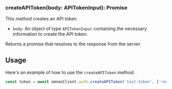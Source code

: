 ### createAPIToken(body: APITokenInput): Promise<any>

This method creates an API token.

- `body`: An object of type `APITokenInput` containing the necessary information to create the API token.

Returns a promise that resolves to the response from the server.

## Usage

Here's an example of how to use the `createAPIToken` method:

```javascript
const token = await omneoClient.auth.createAPIToken('test-token', ['read-profiles', 'write-profiles'])
```

